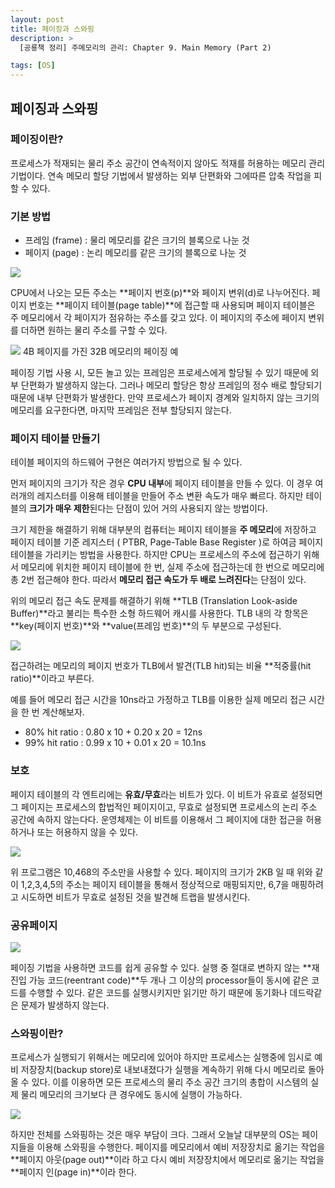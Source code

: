 ```yaml
---
layout: post
title: 페이징과 스와핑
description: >
  [공룡책 정리] 주메모리의 관리: Chapter 9. Main Memory (Part 2)

tags: [OS]
---
```


## 페이징과 스와핑

### 페이징이란?

프로세스가 적재되는 물리 주소 공간이 연속적이지 않아도 적재를 허용하는 메모리 관리 기법이다. 연속 메모리 할당 기법에서 발생하는 외부 단편화와 그에따른 압축 작업을 피할 수 있다.

### 기본 방법

- 프레임 (frame) : 물리 메모리를 같은 크기의 블록으로 나눈 것
- 페이지 (page) : 논리 메모리를 같은 크기의 블록으로 나눈 것

![](https://taeho0304.github.io/assets/img/OS/Paging/paging_hardware.png)

CPU에서 나오는 모든 주소는 **페이지 번호(p)**와 페이지 변위(d)로 나누어진다. 페이지 번호는 **페이지 테이블(page table)**에 접근할 때 사용되며 페이지 테이블은 주 메모리에서 각 페이지가 점유하는 주소를 갖고 있다. 이 페이지의 주소에 페이지 변위를 더하면 원하는 물리 주소를 구할 수 있다.

![](https://taeho0304.github.io/assets/img/OS/Paging/paging_ex.png)
4B 페이지를 가진 32B 메모리의 페이징 예

페이징 기법 사용 시, 모든 놀고 있는 프레임은 프로세스에게 할당될 수 있기 때문에 외부 단편화가 발생하지 않는다. 그러나 메모리 할당은 항상 프레임의 정수 배로 할당되기 때문에 내부 단편화가 발생한다. 만약 프로세스가 페이지 경계와 일치하지 않는 크기의 메모리를 요구한다면, 마지막 프레임은 전부 할당되지 않는다.

### 페이지 테이블 만들기

테이블 페이지의 하드웨어 구현은 여러가지 방법으로 될 수 있다.

먼저 페이지의 크기가 작은 경우 **CPU 내부**에 페이지 테이블을 만들 수 있다. 이 경우 여러개의 레지스터를 이용해 테이블을 만들어 주소 변환 속도가 매우 빠르다. 하지만 테이블의 **크기가 매우 제한**된다는 단점이 있어 거의 사용되지 않는 방법이다.

크기 제한을 해결하기 위해 대부분의 컴퓨터는 페이지 테이블을 **주 메모리**에 저장하고 페이지 테이블 기준 레지스터 ( PTBR, Page-Table Base Register )로 하여금 페이지 테이블을 가리키는 방법을 사용한다. 하지만 CPU는 프로세스의 주소에 접근하기 위해서 메모리에 위치한 페이지 테이블에 한 번, 실제 주소에 접근하는데 한 번으로 메모리에 총 2번 접근해야 한다. 따라서 **메모리 접근 속도가 두 배로 느려진다**는 단점이 있다.

위의 메모리 접근 속도 문제를 해결하기 위해 **TLB (Translation Look-aside Buffer)**라고 불리는 특수한 소형 하드웨어 캐시를 사용한다. TLB 내의 각 항목은 **key(페이지 번호)**와 **value(프레임 번호)**의 두 부분으로 구성된다.

![](https://taeho0304.github.io/assets/img/OS/Paging/tlb.png)

접근하려는 메모리의 페이지 번호가 TLB에서 발견(TLB hit)되는 비율 **적중률(hit ratio)**이라고 부른다.

예를 들어 메모리 접근 시간을 10ns라고 가정하고 TLB를 이용한 실제 메모리 접근 시간을 한 번 계산해보자.

- 80% hit ratio : 0.80 x 10 + 0.20 x 20 = 12ns
- 99% hit ratio : 0.99 x 10 + 0.01 x 20 = 10.1ns

### 보호

페이지 테이블의 각 엔트리에는 **유효/무효**라는 비트가 있다. 이 비트가 유효로 설정되면 그 페이지는 프로세스의 합법적인 페이지이고, 무효로 설정되면 프로세스의 논리 주소 공간에 속하지 않는다다. 운영체제는 이 비트를 이용해서 그 페이지에 대한 접근을 허용하거나 또는 허용하지 않을 수 있다.

![](https://taeho0304.github.io/assets/img/OS/Paging/protection.png)

위 프로그램은 10,468의 주소만을 사용할 수 있다. 페이지의 크기가 2KB 일 때 위와 같이 1,2,3,4,5의 주소는 페이지 테이블을 통해서 정상적으로 매핑되지만, 6,7을 매핑하려고 시도하면 비트가 무효로 설정된 것을 발견해 트랩을 발생시킨다.

### 공유페이지

![](https://taeho0304.github.io/assets/img/OS/Paging/share.png)

페이징 기법을 사용하면 코드를 쉽게 공유할 수 있다. 실행 중 절대로 변하지 않는 **재진입 가능 코드(reentrant code)**두 개나 그 이상의 processor들이 동시에 같은 코드를 수행할 수 있다. 같은 코드를 실행시키지만 읽기만 하기 때문에 동기화나 데드락같은 문제가 발생하지 않는다.

### 스와핑이란?

프로세스가 실행되기 위해서는 메모리에 있어야 하지만 프로세스는 실행중에 임시로 예비 저장장치(backup store)로 내보내졌다가 실행을 계속하기 위해 다시 메모리로 돌아 올 수 있다. 이를 이용하면 모든 프로세스의 물리 주소 공간 크기의 총합이 시스템의 실제 물리 메모리의 크기보다 큰 경우에도 동시에 실행이 가능하다.

![](https://taeho0304.github.io/assets/img/OS/Paging/swapping.png)

하지만 전체를 스와핑하는 것은 매우 부담이 크다. 그래서 오늘날 대부분의 OS는 페이지들을 이용해 스와핑을 수행한다. 페이지를 메모리에서 예비 저장장치로 옮기는 작업을 **페이지 아웃(page out)**이라 하고 다시 예비 저장장치에서 메모리로 옮기는 작업을 **페이지 인(page in)**이라 한다.
